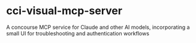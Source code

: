 # cci-visual-mcp-server
A concourse MCP service for Claude and other AI models, incorporating a small UI for troubleshooting and authentication workflows
